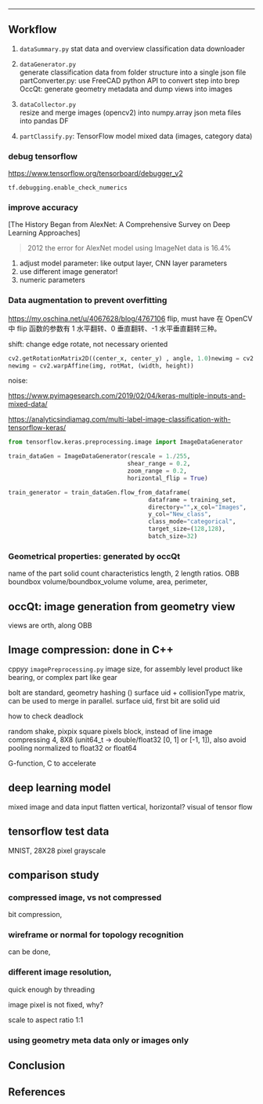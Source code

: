 

---

## Workflow

1. `dataSummary.py`  stat data and overview classification
    data downloader 
    
2. `dataGenerator.py`  
   generate classification data from folder structure into a single json file
   partConverter.py: use FreeCAD python API to convert step into brep
   OccQt: generate geometry metadata and dump views into images

2. `dataCollector.py`  
   resize and merge images (opencv2) into numpy.array 
   json meta files into pandas DF

3. `partClassify.py`: TensorFlow model mixed data (images, category data)

### debug tensorflow

https://www.tensorflow.org/tensorboard/debugger_v2

`tf.debugging.enable_check_numerics`


### improve accuracy

[The History Began from AlexNet: A Comprehensive Survey on Deep Learning Approaches]
> 2012 the error for AlexNet model using ImageNet data is 16.4%

1. adjust model parameter: like output layer, CNN layer parameters
2. use different image generator!
3. numeric parameters

### Data augmentation to prevent overfitting 

https://my.oschina.net/u/4067628/blog/4767106
flip,  must have
在 OpenCV 中 flip 函数的参数有 1 水平翻转、0 垂直翻转、-1 水平垂直翻转三种。 

shift: change edge
rotate,  not necessary oriented
```py
cv2.getRotationMatrix2D((center_x, center_y) , angle, 1.0)newimg = cv2.warpAffine(img, rotMat, (width, height))
newimg = cv2.warpAffine(img, rotMat, (width, height))
```
noise:


https://www.pyimagesearch.com/2019/02/04/keras-multiple-inputs-and-mixed-data/

https://analyticsindiamag.com/multi-label-image-classification-with-tensorflow-keras/
```py
from tensorflow.keras.preprocessing.image import ImageDataGenerator

train_dataGen = ImageDataGenerator(rescale = 1./255,
                                  shear_range = 0.2,
                                  zoom_range = 0.2,
                                  horizontal_flip = True)

train_generator = train_dataGen.flow_from_dataframe(
                                        dataframe = training_set,
                                        directory="",x_col="Images",
                                        y_col="New_class",
                                        class_mode="categorical",
                                        target_size=(128,128),
                                        batch_size=32)
```


### Geometrical properties: generated by occQt
name of the part
solid count
characteristics length, 2 length ratios. OBB  boundbox
volume/boundbox_volume
volume, area, perimeter,

## occQt:  image generation from geometry view

views are orth, along OBB


## Image compression: done in C++
cppyy `imagePreprocessing.py`
image size, for assembly level product like bearing, or complex part like gear

bolt are standard, geometry hashing ()
surface uid + collisionType matrix, can be used to merge in parallel.
surface uid, first bit are solid uid

how to check deadlock

random shake, pixpix
square pixels block, instead of line
image compressing 4, 8X8 (unit64_t -> double/float32 [0, 1] or [-1, 1]),  also avoid pooling
normalized to float32 or float64

G-function, C to accelerate

## deep learning model
mixed image and data input
flatten vertical, horizontal?
visual of tensor flow

## tensorflow test data
MNIST, 28X28 pixel grayscale



## comparison study

### compressed image, vs not compressed

bit compression, 

###  wireframe or normal for topology recognition

can be done,

### different image resolution, 

quick enough by threading

image pixel is not fixed, why?

scale to aspect ratio 1:1

### using geometry meta data only or images only


## Conclusion


## References